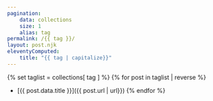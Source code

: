 ```yaml
---
pagination:
    data: collections
    size: 1
    alias: tag
permalink: /{{ tag }}/
layout: post.njk
eleventyComputed:
    title: "{{ tag | capitalize}}"
---
```

{% set taglist = collections[ tag ] %}
{% for post in taglist | reverse %}
- [{{ post.data.title }}]({{ post.url | url}})
{% endfor %}

